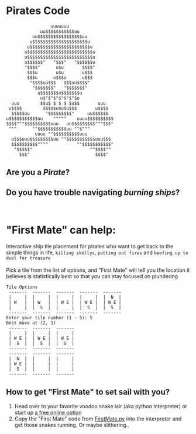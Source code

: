 # Pirates Code

```
                 uuuuuuu
             uu$$$$$$$$$$$uu
          uu$$$$$$$$$$$$$$$$$uu
         u$$$$$$$$$$$$$$$$$$$$$u
        u$$$$$$$$$$$$$$$$$$$$$$$u
       u$$$$$$$$$$$$$$$$$$$$$$$$$u
       u$$$$$$$$$$$$$$$$$$$$$$$$$u
       u$$$$$$"   "$$$"   "$$$$$$u
       "$$$$"      u$u       $$$$"
        $$$u       u$u       u$$$
        $$$u      u$$$u      u$$$
         "$$$$uu$$$   $$$uu$$$$"
          "$$$$$$$"   "$$$$$$$"
            u$$$$$$$u$$$$$$$u
             u$"$"$"$"$"$"$u
  uuu        $$u$ $ $ $ $u$$       uuu
 u$$$$        $$$$$u$u$u$$$       u$$$$
  $$$$$uu      "$$$$$$$$$"     uu$$$$$$
u$$$$$$$$$$$uu    """""    uuuu$$$$$$$$$$
$$$$"""$$$$$$$$$$uuu   uu$$$$$$$$$"""$$$"
 """      ""$$$$$$$$$$$uu ""$"""
           uuuu ""$$$$$$$$$$uuu
  u$$$uuu$$$$$$$$$uu ""$$$$$$$$$$$uuu$$$
  $$$$$$$$$$""""           ""$$$$$$$$$$$"
   "$$$$$"                      ""$$$$""
     $$$"                         $$$$"
```

## Are you a ***Pirate***?
## Do you have trouble navigating ***burning ships***?

<br>

# "First Mate" can help:
Interactive ship tile placement for pirates who want to get back to the simple things in life, `killing skellys`, `putting out fires` and `beefing up to duel for treasure`
<br>
<br>
Pick a tile from the list of options, and "First Mate" will tell you the location it believes is statistically best so that you can stay focused on plundering
```
Tile Options
 -------  -------  -------  -------  -------
 |     |  |     |  |     |  |     |  |  N  |
 | W   |  | W   |  | W E |  | W E |  | W E |
 |     |  |  S  |  |     |  |  S  |  |  S  |
 -------  -------  -------  -------  -------
Enter your tile number (1 - 5): 5
Best move at (2, 1)
 -------  -------  -------
 |     |  |     |  |     |
 | W E |  | W E |  | W E |
 |  S  |  |  S  |  |  S  |
 -------  -------  -------
 -------  -------  -------
 |  N  |  |     |  |     |
 | W E |  |     |  |     |
 |  S  |  |     |  |     |
 -------  -------  -------
```
## How to get "First Mate" to set sail with you?
1. Head over to your favorite voodoo snake lair (aka python interpreter) or start up [a free online option](https://www.programiz.com/python-programming/online-compiler/)
2. Copy the "First Mate" code from [FirstMate.py](FirstMate.py) into the interpreter and get those snakes running. Or maybe slithering..